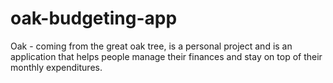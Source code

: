 # oak-budgeting-app
Oak - coming from the great oak tree, is a personal project and is an application that helps people manage their finances and stay on top of their monthly expenditures.

